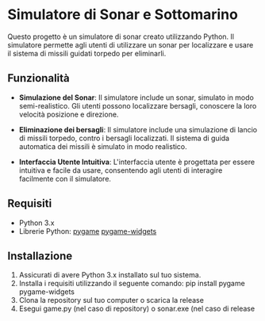 # Simulatore di Sonar e Sottomarino

Questo progetto è un simulatore di sonar creato utilizzando Python. Il simulatore permette agli utenti di utilizzare un sonar per localizzare e usare il sistema di missili guidati torpedo per eliminarli.

## Funzionalità

- **Simulazione del Sonar**: Il simulatore include un sonar, simulato in modo semi-realistico. Gli utenti possono localizzare bersagli, conoscere la loro velocità posizione e direzione.

- **Eliminazione dei bersagli**: Il simulatore include una simulazione di lancio di missili torpedo, contro i bersagli localizzati. Il sistema di guida automatica dei missili è simulato in modo realistico.

- **Interfaccia Utente Intuitiva**: L'interfaccia utente è progettata per essere intuitiva e facile da usare, consentendo agli utenti di interagire facilmente con il simulatore.

## Requisiti

- Python 3.x
- Librerie Python: [pygame](https://www.pygame.org/) [pygame-widgets](https://pygamewidgets.readthedocs.io/en/stable/)

## Installazione

1. Assicurati di avere Python 3.x installato sul tuo sistema.
2. Installa i requisiti utilizzando il seguente comando:
   pip install pygame pygame-widgets
3. Clona la repository sul tuo computer o scarica la release
4. Esegui game.py (nel caso di repository) o sonar.exe (nel caso di release
